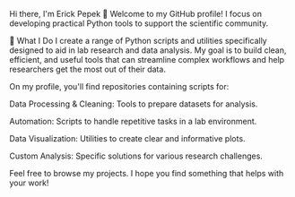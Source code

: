 Hi there, I'm Erick Pepek 👋
Welcome to my GitHub profile! I focus on developing practical Python tools to support the scientific community.

🔬 What I Do
I create a range of Python scripts and utilities specifically designed to aid in lab research and data analysis. My goal is to build clean, efficient, and useful tools that can streamline complex workflows and help researchers get the most out of their data.

On my profile, you'll find repositories containing scripts for:

Data Processing & Cleaning: Tools to prepare datasets for analysis.

Automation: Scripts to handle repetitive tasks in a lab environment.

Data Visualization: Utilities to create clear and informative plots.

Custom Analysis: Specific solutions for various research challenges.

Feel free to browse my projects. I hope you find something that helps with your work!
